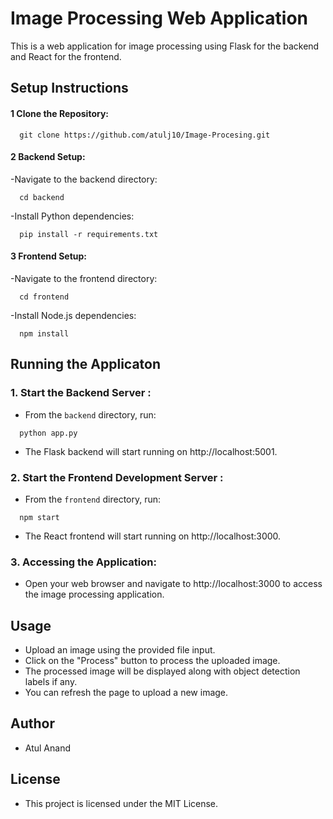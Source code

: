 
# Image Processing Web Application

This is a web application for image processing using Flask for the backend and React for the frontend.


## Setup Instructions
#### 1 Clone the Repository:

```http
  git clone https://github.com/atulj10/Image-Procesing.git
```

#### 2 Backend Setup:
-Navigate to the backend directory:

```http
  cd backend
```
-Install Python dependencies:

```http
  pip install -r requirements.txt
```

#### 3 Frontend Setup:
-Navigate to the frontend directory:

```http
  cd frontend
```

-Install Node.js dependencies:

```http
  npm install
```


## Running the Applicaton

### 1. Start the Backend Server :

- From the `backend` directory, run:
```http
  python app.py
```
 - The Flask backend will start running on http://localhost:5001.

 ### 2. Start the Frontend Development Server :

- From the `frontend` directory, run:
```http
  npm start
```
 - The React frontend will start running on http://localhost:3000.

### 3. Accessing the Application:

- Open your web browser and navigate to http://localhost:3000 to access the image processing application.

## Usage

- Upload an image using the provided file input.
- Click on the "Process" button to process the uploaded image.
- The processed image will be displayed along with object detection labels if any.
- You can refresh the page to upload a new image.


## Author

- Atul Anand


## License

- This project is licensed under the MIT License.

